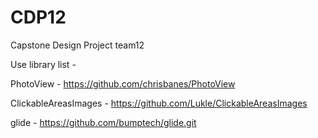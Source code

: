 # CDP12
Capstone Design Project team12

Use library list -                        

 PhotoView - https://github.com/chrisbanes/PhotoView                
 
 ClickableAreasImages - https://github.com/Lukle/ClickableAreasImages
 
 glide - https://github.com/bumptech/glide.git
 
